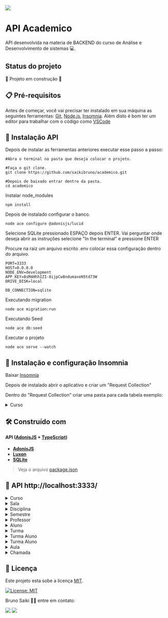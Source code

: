 
<img src="http://img.shields.io/static/v1?label=STATUS&message=EM%20DESENVOLVIMENTO&color=GREEN&style=for-the-badge"/>

# API Academico

API desenvolvida na materia de BACKEND do curso de Análise e Desenvolvimento de sistemas :computer:.

## Status do projeto

:construction: Projeto em construção :construction:


## :clipboard: Pré-requisitos

Antes de começar, você vai precisar ter instalado em sua máquina as seguintes ferramentas:
[Git](https://git-scm.com), [Node.js](https://nodejs.org/en/), [Insomnia](https://insomnia.rest/download). Além disto é bom ter um editor para trabalhar com o código como [VSCode](https://code.visualstudio.com/)

## 🔧 Instalação API

Depois de instalar as ferramentas anteriores executar esse passo a passo:

```
#Abra o terminal na pasta que deseja colocar o projeto.

#Faça o git clone.
git clone https://github.com/saikibruno/academico.git

#Depois de baixado entrar dentro da pasta.
cd academico
```
Instalar node_modules
```
npm install
```
Depois de instalado configurar o banco.
```
node ace configure @adonisjs/lucid
```
Selecione SQLite pressionado ESPAÇO depois ENTER. 
Vai perguntar onde deseja abrir as instruções selecione "In the terminal" e pressione ENTER

Procure na raiz um arquivo escrito .env colocar essa configuração dentro do arquivo.
```
PORT=3333
HOST=0.0.0.0
NODE_ENV=development
APP_KEY=8sM4HhhIZI-8ijpCw8ndumaveH5td73W
DRIVE_DISK=local

DB_CONNECTION=sqlite
```
Executando migration
```
node ace migration:run
```
Executando Seed
```
node ace db:seed
```
Executar o projeto
```
node ace serve --watch
```
## 🔧 Instalação e configuração Insomnia
Baixar [Insomnia](https://insomnia.rest/download)

Depois de instalado abrir o aplicativo e criar um "Request Collection"

Dentro do "Request Collection" criar uma pasta para cada tabela exemplo:

<details><summary>Curso</summary>

Dentro da pasta Curso criar "New HTTP Request" para cada um desses.

- GET index   
- GET show  
- DEL destroy  
- POST store  
- PUT update 
  
</details>


## 🛠️ Construído com
#### **API**  ([AdonisJS](https://docs.adonisjs.com/guides/introduction)  +  [TypeScript](https://www.typescriptlang.org/))

-   **[AdonisJS](https://docs.adonisjs.com/guides/introduction)**
-   **[Luxon](https://moment.github.io/luxon/#/install)**
-   **[SQLite](https://www.sqlite.org/index.html)**

> Veja o arquivo  [package.json](https://github.com/saikibruno/academico/blob/main/package.json)

## 📝 API http://localhost:3333/
<details><summary>Curso</summary>

- GET index 
  - /cursos
- GET show
  - /cursos/:id
- DEL destroy
  - /cursos/:id
- POST store
  - /cursos
- PUT update
  - /cursos/:id
  
</details>

<details><summary>Sala</summary>

- GET index 
  - /salas
- GET show
  - /salas/:id
- DEL destroy
  - /salas/:id
- POST store
  - /salas
- PUT update
  - /salas/:id
  
</details>

<details><summary>Disciplina</summary>

- GET index 
  - /disciplinas
- GET show
  - /disciplinas/:id
- DEL destroy
  - /disciplinas/:id
- POST store
  - /disciplinas
- PUT update
  - /disciplinas/:id
  
</details>

<details><summary>Semestre</summary>

- GET index 
  - /semestres
- GET show
  - /semestres/:id
- DEL destroy
  - /semestres/:id
- POST store
  - /semestres
- PUT update
  - /semestres/:id
  
</details>

<details><summary>Professor</summary>

- GET index 
  - /professores
- GET show
  - /professores/:id
- DEL destroy
  - /professores/:id
- POST store
  - /professores
- PUT update
  - /professores/:id
  
</details>

<details><summary>Aluno</summary>

- GET index 
  - /alunos
- GET show
  - /alunos/:id
- DEL destroy
  - /alunos/:id
- POST store
  - /alunos
- PUT update
  - /alunos/:id
  
</details>

<details><summary>Turma</summary>

- GET index 
  - /turmas
- GET show
  - /turmas/:id
- DEL destroy
  - /turmas/:id
- POST store
  - /turmas
- PUT update
  - /turmas/:id
  
</details>

<details><summary>Turma Aluno</summary>

- GET index 
  - /turma_alunos
- GET show
  - /turma_alunos/:id
- DEL destroy
  - /turma_alunos/:id
- POST store
  - /turma_alunos
- PUT update
  - /turma_alunos/:id
  
</details>

<details><summary>Turma Aluno</summary>

- GET index 
  - /turma_alunos
- GET show
  - /turma_alunos/:id
- DEL destroy
  - /turma_alunos/:id
- POST store
  - /turma_alunos
- PUT update
  - /turma_alunos/:id
  
</details>

<details><summary>Aula</summary>

- GET index 
  - /aulas
- GET show
  - /aulas/:id
- DEL destroy
  - /aulas/:id
- POST store
  - /aulas
- PUT update
  - /aulas/:id
  
</details>

<details><summary>Chamada</summary>

- GET index 
  - /chamadas
- GET show
  - /chamadas/:id
- DEL destroy
  - /chamadas/:id
- POST store
  - /chamadas
- PUT update
  - /chamadas/:id
  
</details>

## 📝 Licença
Este projeto esta sobe a licença [MIT](./LICENSE).

[![License: MIT](https://img.shields.io/badge/License-MIT-yellow.svg)](https://opensource.org/licenses/MIT)


Bruno Saiki 👋🏽 entre em contato:

<a href="https://www.linkedin.com/in/bruno-saiki/" target="_blank"><img src="https://img.shields.io/badge/-LinkedIn-%230077B5?style=for-the-badge&logo=linkedin&logoColor=white" target="_blank"></a>
  <a href = "mailto:saiki.bruno@gmail.com"><img src="https://img.shields.io/badge/-Gmail-%23333?style=for-the-badge&logo=gmail&logoColor=white" target="_blank"></a>
